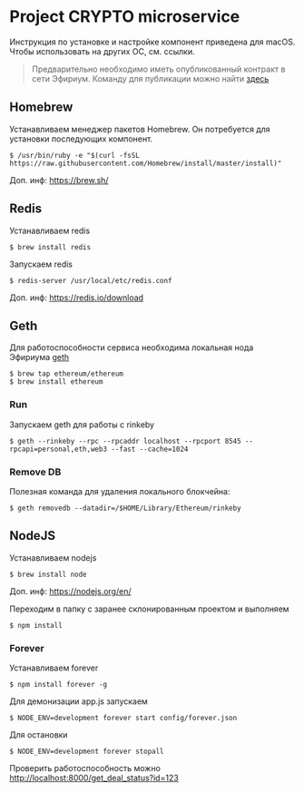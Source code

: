 # Project CRYPTO microservice

Инструкция по установке и настройке компонент приведена для macOS. Чтобы использовать на других ОС, см. ссылки.

> Предварительно необходимо иметь опубликованный контракт в сети Эфириум. Команду для публикации можно найти [здесь](https://github.com/BinomoTech/crypto/tree/master/contracts)

## Homebrew
Устанавливаем менеджер пакетов Homebrew. Он потребуется для установки последующих компонент.
```
$ /usr/bin/ruby -e "$(curl -fsSL https://raw.githubusercontent.com/Homebrew/install/master/install)"
```

Доп. инф: https://brew.sh/

## Redis
Устанавливаем redis
```
$ brew install redis
```

Запускаем redis
```
$ redis-server /usr/local/etc/redis.conf
```

Доп. инф: https://redis.io/download

## Geth
Для работоспособности сервиса необходима локальная нода Эфириума [geth](https://github.com/ethereum/go-ethereum/wiki/geth)
```
$ brew tap ethereum/ethereum
$ brew install ethereum
```

### Run
Запускаем geth для работы с rinkeby
```
$ geth --rinkeby --rpc --rpcaddr localhost --rpcport 8545 --rpcapi=personal,eth,web3 --fast --cache=1024
```

### Remove DB
Полезная команда для удаления локального блокчейна:
```
$ geth removedb --datadir=/$HOME/Library/Ethereum/rinkeby
```

## NodeJS
Устанавливаем nodejs
```
$ brew install node
```

Доп. инф: https://nodejs.org/en/

Переходим в папку с заранее склонированным проектом и выполняем
```
$ npm install
```

### Forever
Устанавливаем forever
```
$ npm install forever -g
```

Для демонизации app.js запускаем
```
$ NODE_ENV=development forever start config/forever.json
```

Для остановки
```
$ NODE_ENV=development forever stopall
```

Проверить работоспособность можно [http://localhost:8000/get_deal_status?id=123](http://localhost:8000/get_deal_status?id=123)
